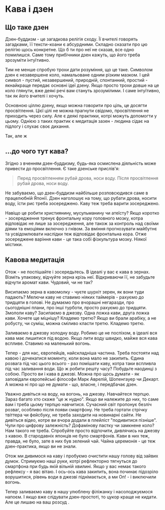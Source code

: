 # Кава і дзен

## Що таке дзен

Дзен-буддизм - це загадкова релігія сходу.
Її вчителі говорять загадками, її тексти-коани є абсурдними.
Складно сказати про цю релігію щось конкретне.
Що б ти про неї не сказав, все одно помилишся.
Саме тому прибічники дзен кажуть, що його треба зрозуміти інтуїтивно.

Тим не менше спробую трохи дати розуміння, що це таке.
Символом дзен є незавершене коло, намальоване одним різким мазком.
І цей символ - пустий, незавершений, природній, спонтанний, простий - якнайкраще передає основні ідеї дзену.
Якщо просто трохи довше на це коло глянути, вже деякі речі вам стануть зрозумілими.
І саме інтуїтивно, так як його вчителі і хочуть.

Основною ціллю дзену, якщо можна говорити про ціль, це досягти просвітлення.
Цієї цілі не можна прагнути свідомо, просвітлення не приходить через силу.
Але є деякі практики, котрі можуть допомогти у цьому.
Однією з таких практик є медитація зазен - людина сідає на підлогу і слухає своє дихання.

Так, але ж

## ...до чого тут кава?

Згідно з вченням дзен-буддизму, будь-яка осмислена діяльність може привести до просвітлення.
Є таке дзенське прислів'я: 

> Перед просвітленням рубай дрова, носи воду. 
> Після просвітлення рубай дрова, носи воду. 

Не забуваємо, що дзен-буддизм найбільше розповсюдився саме в працелюбній Японії.
Дзен наголошує на тому, що рубати дрова, носити воду, їсти рис треба зосереджено.
Каву теж треба варити зосереджено.

Навіщо це робити християнину, мусульманину чи атеїсту?
Якщо коротко - зосередження тренує фронтальну кору головного мозку, 
котра відповідає не лише за зосередження, але також за контроль над своїми діями та емоціями включно з гнівом.
За вміння прогнозувати майбутнє та усвідомлювати наслідки теж відповідає фронтальна кора.
Отже зосереджене варіння кави - це така собі фізкультура мозку.
Ніякої містики.

## Кавова медитація

Отож - не поспішайте і зосередьтесь.
В ідеалі у вас є кава в зернах.
Візміть упаковку, відчуйте зерна крізь неї.
Відкриваючи її, не забудьте відчути аромат кави.
Чудовий, чи не так?

Висипаємо зерна в кавомолку - чуєте шурхіт зерен, як вони туди падають?
Мелючи каву не ставимо ніяких таймерів - рахуємо до тридцяти в голові.
Не думаємо про вчорашні негаразди, про сьогоднішні плани, про інші турботи,
просто рахуємо до тридцяти.
Змололи каву?
Засипаємо в джезву.
Одна ложка кави, друга ложка кави.
Хочете ще міцнішу?
Кладемо третю?
Якщо ви брали арабіку, а не робусту, чи суміш, можна сміливо класти третю.
Кладемо третю.

Заливаємо в джезву холодну воду.
Робимо це не поспіхом, в ідеалі вся кава має лишитися під водою.
Якщо лити воду швидко, майже вся кава вспливе.
Ставимо на маленький вогонь.

Тепер - для нас, європейців, найскладніша частина.
Треба постояти над кавою і дочекатися моменту, коли вона мало не закипить.
Єдина розвага під час цього всього - раз помішати каву, котра таки вспливла під час заливання води.
Що ж робити решту часу?
Побудьте наодинці з собою.
Просто ви і кава в джезві.
Можна про щось думати - як заповідали європейські філософи Марк Аврелій, Шопенгауер чи Декарт.
А можна ні про що не думати - що, власне, і передбачає дзен.

Уважно дивіться на воду, на вогонь, на джезву.
Навчайтеся терпцю.
Зараз багато хто скаже "це ж нудно".
Якщо ви належите до них, то саме вам і треба цьому терпцю навчитися.
Сучасний світ пропонує безліч розваг, особливо після появи смартфону.
Не треба гортати стрічку твіттера чи фейсбуку, не треба заходити на новинарні сайти.
Не дивіться відео, котре ви вчора додали в плейліст "подивитися пізніше".
Чули про цифрову залежність?
Дофамінову пастку чи замкнене коло?
Нам такого не треба.
Спробуйте просто відпочити, дивлячись на джезву з кавою.
В стародавніх японців не було смартфонів.
Кави в них теж, правда, не було, зате в них був зелений чай.
Чайна церемонія - це теж дзен-практика, якщо ви не знали.

Отож ми дивимося на каву і пробуємо очистити нашу голову від зайвих думок.
Стримуємо наші руки, котрі рефлекторно тягнуться до смартфона при будь якій вільній хвилині.
Якщо у вас немає такого рефлексу - я вас вітаю.
І ось-ось кава закипить, вона починає підозріло ворушитися, рівень води в джезві піднімається, 
а ми Оп! - і виключили вогонь.

Тепер заливаємо каву в нашу улюблену філіжанку і насолоджуємося напоєм.
І якщо вже слідувати дзен-простоті, то цукор краще не кидати.
Але це лишаю на ваш розсуд .
